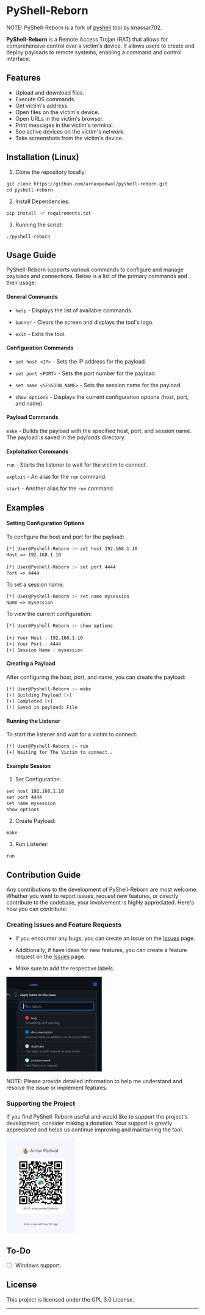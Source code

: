 # PyShell-Reborn

NOTE: PyShell-Reborn is a fork of [pyshell](https://github.com/knassar702/pyshell) tool by knassar702.


**PyShell-Reborn** is a Remote Access Trojan (RAT) that allows for comprehensive control over a victim's device. It allows users to create and deploy payloads to remote systems, enabling a command and control interface. 


## Features 

- Upload and download files.
- Execute OS commands.
- Get victim's address.
- Open files on the victim's device.
- Open URLs in the victim's browser.
- Print messages in the victim's terminal.
- See active devices on the victim's network.
- Take screenshots from the victim's device.


## Installation (Linux)

1. Clone the repository locally: 

``` shell
git clone https://github.com/arnavpadwal/pyshell-reborn.git
cd pyshell-reborn
```

2. Install Dependencies:

``` shell
pip install -r requirements.txt
```

3. Running the script:

``` shell
./pyshell-reborn
```


## Usage Guide

PyShell-Reborn supports various commands to configure and manage payloads and connections. Below is a list of the primary commands and their usage:

#### **General Commands**

- `help` - Displays the list of available commands.

- `banner` - Clears the screen and displays the tool's logo.

- `exit` - Exits the tool.

#### **Configuration Commands**
- `set host <IP>` - Sets the IP address for the payload.

- `set port <PORT>` - Sets the port number for the payload.

- `set name <SESSION_NAME>` - Sets the session name for the payload.

- `show options` - Displays the current configuration options (host, port, and name).

#### **Payload Commands**

`make` - Builds the payload with the specified host, port, and session name. The payload is saved in the *payloads* directory.

#### **Exploitation Commands**

`run` - Starts the listener to wait for the victim to connect.

`exploit` - An alias for the `run` command.

`start` - Another alias for the `run` command.


## Examples

#### **Setting Configuration Options**

To configure the host and port for the payload:

``` shell
[*] User@Pyshell-Reborn :~ set host 192.168.1.10
Host => 192.168.1.10

[*] User@Pyshell-Reborn :~ set port 4444
Port => 4444
```

To set a session name:

``` shell
[*] User@Pyshell-Reborn :~ set name mysession
Name => mysession
```

To view the current configuration:

``` shell
[*] User@Pyshell-Reborn :~ show options

[+] Your Host : 192.168.1.10
[+] Your Port : 4444
[+] Session Name : mysession
```

#### **Creating a Payload**

After configuring the host, port, and name, you can create the payload:

``` shell
[*] User@Pyshell-Reborn :~ make
[+] Building Payload [+]
[+] Completed [+]
[!] Saved in payloads File
```

#### **Running the Listener**

To start the listener and wait for a victim to connect:

``` shell
[*] User@Pyshell-Reborn :~ run
[+] Waiting for The Victim to connect..
```

#### **Example Session**

1. Set Configuration:
``` shell
set host 192.168.1.10
set port 4444
set name mysession
show options
```
2. Create Payload:
``` shell
make
``` 
3. Run Listener:
```shell
run
```

## Contribution Guide

Any contributions to the development of PyShell-Reborn are most welcome. Whether you want to report issues, request new features, or directly contribute to the codebase, your involvement is highly appreciated. Here's how you can contribute:

### Creating Issues and Feature Requests

- If you encounter any bugs, you can create an issue on the [Issues](https://github.com/arnavpadwal/pyshell-reborn/issues) page.

- Additionally, if have ideas for new features, you can create a feature request on the [Issues](https://github.com/arnavpadwal/pyshell-reborn/issues) page.

- Make sure to add the respective labels.
<img src="./img/labels.png" alt="labels section can be found on the right side of the page." width="250"/>

NOTE: Please provide detailed information to help me understand and resolve the issue or implement features.


### Supporting the Project

If you find PyShell-Reborn useful and would like to support the project's development, consider making a donation. Your support is greatly appreciated and helps us continue improving and maintaining the tool.

<img src="./img/upi.png" alt="upi information" width=180>

## To-Do

- [ ] Windows support.





## License

This project is licensed under the GPL 3.0 License.

---
